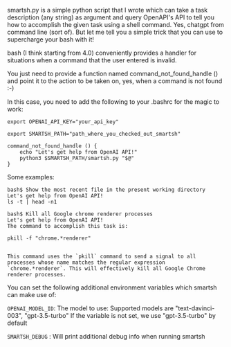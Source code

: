 smartsh.py is a simple python script that I wrote which can take a task description (any string) as argument and query OpenAPI's API to tell you how to accomplish the given task using a shell command. Yes, chatgpt from command line (sort of).  But let me tell you a simple trick that you can use to supercharge your bash with it!

bash (I think starting from 4.0) conveniently provides a  handler for situations when a command that the user entered is invalid.

You just need to provide a function named command_not_found_handle ()  and point it to the action to be taken on, yes, when a command is not found :-)

In this case, you need to add the following to your .bashrc for the magic to work:

```
export OPENAI_API_KEY="your_api_key"

export SMARTSH_PATH="path_where_you_checked_out_smartsh"

command_not_found_handle () {
    echo "Let's get help from OpenAI API!"
    python3 $SMARTSH_PATH/smartsh.py "$@"
}

```


Some examples:

```
bash$ Show the most recent file in the present working directory
Let's get help from OpenAI API!
ls -t | head -n1
```

```
bash$ Kill all Google chrome renderer processes
Let's get help from OpenAI API!
The command to accomplish this task is:

pkill -f "chrome.*renderer"


This command uses the `pkill` command to send a signal to all processes whose name matches the regular expression `chrome.*renderer`. This will effectively kill all Google Chrome renderer processes.
```

You can set the following additional environment variables which smartsh can make use of:

`OPENAI_MODEL_ID`: The model to use: Supported models are "text-davinci-003", "gpt-3.5-turbo"
    If the variable is not set, we use "gpt-3.5-turbo" by default

`SMARTSH_DEBUG` : Will print additional debug info when running smartsh

